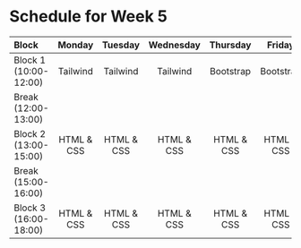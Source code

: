 # Schedule for Week 5

| Block                 |   Monday   |  Tuesday   | Wednesday  |  Thursday  |   Friday   |  Saturday  |
| :-------------------- | :--------: | :--------: | :--------: | :--------: | :--------: | :--------: |
| Block 1 (10:00-12:00) |  Tailwind  |  Tailwind  |  Tailwind  | Bootstrap  | Bootstrap  | Bootstrap  |
| Break (12:00-13:00)   |
| Block 2 (13:00-15:00) | HTML & CSS | HTML & CSS | HTML & CSS | HTML & CSS | HTML & CSS | HTML & CSS |
| Break (15:00-16:00)   |
| Block 3 (16:00-18:00) | HTML & CSS | HTML & CSS | HTML & CSS | HTML & CSS | HTML & CSS | HTML & CSS |